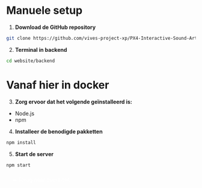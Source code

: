 # Manuele setup

1) **Download de GitHub repository**
```bash
git clone https://github.com/vives-project-xp/PX4-Interactive-Sound-Art.git
```

2) **Terminal in backend**
```bash
cd website/backend
```

# Vanaf hier in docker

3)  **Zorg ervoor dat het volgende geïnstalleerd is:**
- Node.js 
- npm 

4) **Installeer de benodigde pakketten**
```bash
npm install
```

5) **Start de server**
```bash
npm start
```

<a href="../README.md" style="display:inline-block; padding:8px 16px; color:white; border-radius:6px; text-decoration:none;">⬅️ Terug naar overzicht</a>

